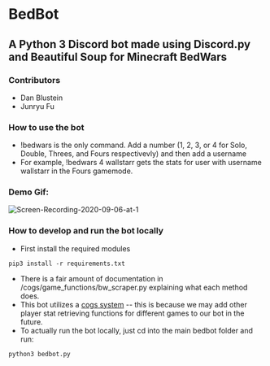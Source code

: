 # BedBot 

## A Python 3 Discord bot made using Discord.py and Beautiful Soup for Minecraft BedWars

### Contributors
- Dan Blustein
- Junryu Fu

### How to use the bot
- !bedwars is the only command. Add a number (1, 2, 3, or 4 for Solo, Double, Threes, and Fours respectivevly) and then add a username
- For example, !bedwars 4 wallstarr gets the stats for user with username wallstarr in the Fours gamemode. 

### Demo Gif:
![Screen-Recording-2020-09-06-at-1](https://user-images.githubusercontent.com/51876078/92317407-2bfda000-f03b-11ea-9c04-6ab9fe5140f2.gif)

### How to develop and run the bot locally
- First install the required modules
```
pip3 install -r requirements.txt
```
- There is a fair amount of documentation in /cogs/game_functions/bw_scraper.py explaining what each method does. 
- This bot utilizes a [cogs system](https://www.youtube.com/watch?v=vQw8cFfZPx0&t=670s&ab_channel=Lucas) -- this is because we may add other player stat retrieving functions for different games to our bot in the future. 
- To actually run the bot locally, just cd into the main bedbot folder and run:
```
python3 bedbot.py
```
